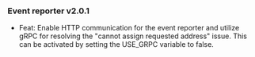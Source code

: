### Event reporter v2.0.1

* Feat: Enable HTTP communication for the event reporter and utilize gRPC for resolving the "cannot assign requested address" issue. This can be activated by setting the USE_GRPC variable to false.